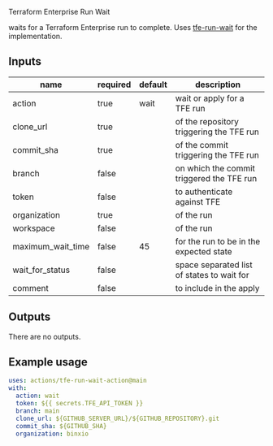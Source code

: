 Terraform Enterprise Run Wait

waits for a Terraform Enterprise run to complete. Uses [tfe-run-wait](https://pypi.org/project/tfe-run-wait/) for the implementation.


## Inputs

| name        | required | default | description |
|-------------------|-------|------|-------------|
| action            | true  | wait | wait or apply for a TFE run |
| clone_url         | true  |      | of the repository triggering the TFE run |
| commit_sha        | true  |      | of the commit triggering the TFE run |
| branch            | false |      | on which the commit triggered the TFE run |
| token             | false |      | to authenticate against TFE |
| organization      | true  |      | of the run |
| workspace         | false |      | of the run |
| maximum_wait_time | false | 45   | for the run to be in the expected state |
| wait_for_status   | false |      | space separated list of states to wait for |
| comment           | false |      | to include in the apply |

## Outputs

There are no outputs.

## Example usage

```yaml
uses: actions/tfe-run-wait-action@main
with:
  action: wait
  token: ${{ secrets.TFE_API_TOKEN }}
  branch: main
  clone_url: ${GITHUB_SERVER_URL}/${GITHUB_REPOSITORY}.git
  commit_sha: ${GITHUB_SHA}
  organization: binxio
```
